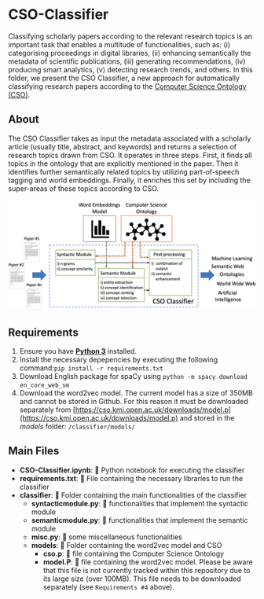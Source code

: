 # CSO-Classifier

Classifying scholarly papers according to the relevant research topics is an important task that enables a multitude of functionalities, such as: (i) categorising proceedings in digital libraries, (ii) enhancing semantically the metadata of scientific publications, (iii) generating recommendations, (iv) producing smart analytics, (v) detecting research trends, and others. 
In this folder, we present the CSO Classifier, a new approach for automatically classifying research papers according to the [Computer Science Ontology (CSO)](https://cso.kmi.open.ac.uk).

## About
The CSO Classifier takes as input the metadata associated with a scholarly article (usually title, abstract, and keywords) and returns a selection of research topics drawn from CSO. It operates in three steps. First, it finds all topics in the ontology that are explicitly mentioned in the paper. Then it identifies further semantically related topics by utilizing part-of-speech tagging and world embeddings. Finally, it enriches this set by including the super-areas of these topics according to CSO.

![Workflow of CSO Classifier](/v2/images/Workflow.png "Workflow of CSO Classifier")

## Requirements
1. Ensure you have [**Python 3**](https://www.python.org/downloads/) installed.
2. Install the necessary depepencies by executing the following command:```pip install -r requirements.txt```
3. Download English package for spaCy using ```python -m spacy download en_core_web_sm```
4. Download the word2vec model. The current model has a size of 350MB and cannot be stored in Github. For this reason it must be downloaded separately from [https://cso.kmi.open.ac.uk/downloads/model.p](https://cso.kmi.open.ac.uk/downloads/model.p) and stored in the *models* folder: ```/classifier/models/```

## Main Files
* **CSO-Classifier.ipynb**: :page_facing_up: Python notebook for executing the classifier
* **requirements.txt**: :page_facing_up: File containing the necessary libraries to run the classifier
*  **classifier**: :file_folder: Folder containing the main functionalities of the classifier
    - **syntacticmodule.py**: :page_facing_up: functionalities that implement the syntactic module
    - **semanticmodule.py**: :page_facing_up: functionalities that implement the semantic module
    - **misc.py**: :page_facing_up: some miscellaneous functionalities
    - **models**: :file_folder: Folder containing the word2vec model and CSO
        - **cso.p**: :page_facing_up: file containing the Computer Science Ontology
        - **model.P**: :page_facing_up: file containing the word2vec model. Please be aware that this file is not currently tracked within this repository due to its large size (over 100MB). This file needs to be downloaded separately (see ```Requirements #4``` above). 